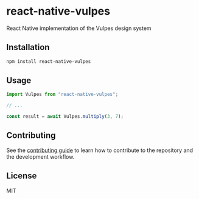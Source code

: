 # react-native-vulpes

React Native implementation of the Vulpes design system

## Installation

```sh
npm install react-native-vulpes
```

## Usage

```js
import Vulpes from "react-native-vulpes";

// ...

const result = await Vulpes.multiply(3, 7);
```

## Contributing

See the [contributing guide](CONTRIBUTING.md) to learn how to contribute to the repository and the development workflow.

## License

MIT
